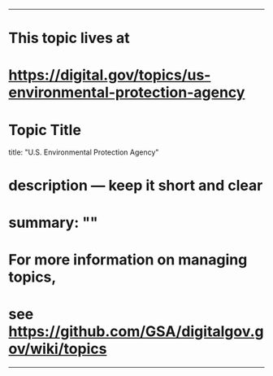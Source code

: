 
---
# This topic lives at
# https://digital.gov/topics/us-environmental-protection-agency

# Topic Title
title: "U.S. Environmental Protection Agency"

# description — keep it short and clear
# summary: ""


# For more information on managing topics,
# see https://github.com/GSA/digitalgov.gov/wiki/topics
---